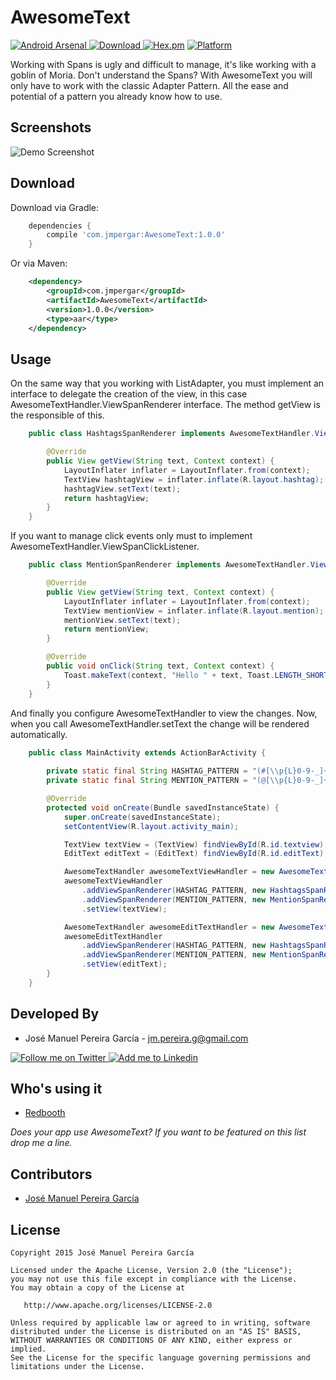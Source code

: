 # AwesomeText

[![Android Arsenal](https://img.shields.io/badge/Android%20Arsenal-AwesomeText-brightgreen.svg?style=flat)](https://android-arsenal.com/details/1/1554)[ ![Download](https://api.bintray.com/packages/jmpergar/maven/AwesomeText/images/download.svg) ](https://bintray.com/jmpergar/maven/AwesomeText/_latestVersion) [![Hex.pm](https://img.shields.io/hexpm/l/plug.svg)]() [![Platform](https://img.shields.io/badge/platform-android-green.svg)]()

Working with Spans is ugly and difficult to manage, it's like working with a goblin of Moria. Don't understand the Spans? With AwesomeText you will only have to work with the classic Adapter Pattern. All the ease and potential of a pattern you already know how to use.

Screenshots
-----------

![Demo Screenshot][1]

Download
--------

Download via Gradle:

```groovy
    dependencies {
        compile 'com.jmpergar:AwesomeText:1.0.0'
    }
```

Or via Maven:

```xml
    <dependency>
        <groupId>com.jmpergar</groupId>
        <artifactId>AwesomeText</artifactId>
        <version>1.0.0</version>
        <type>aar</type>
    </dependency>
```

Usage
-----

On the same way that you working with ListAdapter, you must implement an interface to delegate the creation of the view, in this case AwesomeTextHandler.ViewSpanRenderer interface. The method getView is the responsible of this.

```java
    public class HashtagsSpanRenderer implements AwesomeTextHandler.ViewSpanRenderer {

        @Override
        public View getView(String text, Context context) {
            LayoutInflater inflater = LayoutInflater.from(context);
            TextView hashtagView = inflater.inflate(R.layout.hashtag);
            hashtagView.setText(text);
            return hashtagView;
        }
    }
```

If you want to manage click events only must to implement AwesomeTextHandler.ViewSpanClickListener.

```java
    public class MentionSpanRenderer implements AwesomeTextHandler.ViewSpanRenderer, AwesomeTextHandler.ViewSpanClickListener {

        @Override
        public View getView(String text, Context context) {
            LayoutInflater inflater = LayoutInflater.from(context);
            TextView mentionView = inflater.inflate(R.layout.mention);
            mentionView.setText(text);
            return mentionView;
        }

        @Override
        public void onClick(String text, Context context) {
            Toast.makeText(context, "Hello " + text, Toast.LENGTH_SHORT).show();
        }
    }
```

And finally you configure AwesomeTextHandler to view the changes. Now, when you call AwesomeTextHandler.setText the change will be rendered automatically.

```java
    public class MainActivity extends ActionBarActivity {
    
        private static final String HASHTAG_PATTERN = "(#[\\p{L}0-9-_]+)";
        private static final String MENTION_PATTERN = "(@[\\p{L}0-9-_]+)";

        @Override
        protected void onCreate(Bundle savedInstanceState) {
            super.onCreate(savedInstanceState);
            setContentView(R.layout.activity_main);

            TextView textView = (TextView) findViewById(R.id.textview);
            EditText editText = (EditText) findViewById(R.id.editText);

            AwesomeTextHandler awesomeTextViewHandler = new AwesomeTextHandler();
            awesomeTextViewHandler
                .addViewSpanRenderer(HASHTAG_PATTERN, new HashtagsSpanRenderer())
                .addViewSpanRenderer(MENTION_PATTERN, new MentionSpanRenderer())
                .setView(textView);

            AwesomeTextHandler awesomeEditTextHandler = new AwesomeTextHandler();
            awesomeEditTextHandler
                .addViewSpanRenderer(HASHTAG_PATTERN, new HashtagsSpanRenderer())
                .addViewSpanRenderer(MENTION_PATTERN, new MentionSpanRenderer())
                .setView(editText);
        }
    }
```


Developed By
------------

* José Manuel Pereira García - <jm.pereira.g@gmail.com>

<a href="https://twitter.com/jmpergar">
  <img alt="Follow me on Twitter" src="http://imageshack.us/a/img812/3923/smallth.png" />
</a>
<a href="http://www.linkedin.com/in/jmpergar">
  <img alt="Add me to Linkedin" src="http://imageshack.us/a/img41/7877/smallld.png" />
</a>

Who's using it
--------------

* [Redbooth][2]

*Does your app use AwesomeText? If you want to be featured on this list drop me a line.*

Contributors
------------

* [José Manuel Pereira García][3]

License
-------

    Copyright 2015 José Manuel Pereira García

    Licensed under the Apache License, Version 2.0 (the "License");
    you may not use this file except in compliance with the License.
    You may obtain a copy of the License at

       http://www.apache.org/licenses/LICENSE-2.0

    Unless required by applicable law or agreed to in writing, software
    distributed under the License is distributed on an "AS IS" BASIS,
    WITHOUT WARRANTIES OR CONDITIONS OF ANY KIND, either express or implied.
    See the License for the specific language governing permissions and
    limitations under the License.


[1]: https://raw.githubusercontent.com/JMPergar/AwesomeText/master/Screenshot.png
[2]: https://redbooth.com
[3]: https://github.com/JMPergar
